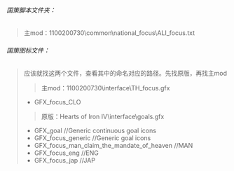 ###### 国策脚本文件夹：
> 主mod：1100200730\common\national_focus\ALI_focus.txt

###### 国策图标文件：
> 应该就找这两个文件，查看其中的命名对应的路径。先找原版，再找主mod
>>主mod：1100200730\interface\TH_focus.gfx
>+ GFX_focus_CLO
>>原版：Hearts of Iron IV\interface\goals.gfx
>+ GFX_goal //Generic continuous goal icons
>+ GFX_focus_generic //Generic goal icons
>+ GFX_focus_man_claim_the_mandate_of_heaven //MAN
>+ GFX_focus_eng //ENG
>+ GFX_focus_jap //JAP